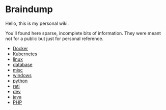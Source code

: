 # Braindump

Hello, this is my personal wiki.

You'll found here sparse, incomplete bits of information. They were meant not for a public but just for personal reference.


- [Docker](docker/index.md)
- [Kubernetes](kubernetes/index.md)
- [linux](linux/index.md)
- [database](database/index.md)
- [misc](misc/index.md)
- [windows](windows/index.md)
- [python](python/index.md)
- [reti](reti/index.md)
- [dev](dev/index.md)
- [java](java/index.md)
- [PHP](php/index.md)


